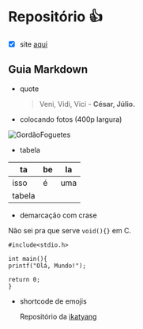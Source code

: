 # Repositório :+1:
- [x] site [aqui](https://plohenq.github.io/Teste/)
## Guia Markdown
* quote
  > Veni, Vidi, Vici  - **César, Júlio.**
  
* colocando fotos (400p largura)

![GordãoFoguetes](https://github.com/plohenq/Teste/assets/137456683/aa1e5aff-5dea-436a-b5f9-790115104fd4)

* tabela

 ta | be | la
 ---|---|---
 isso | é | uma
 | tabela |

 * demarcação com crase

Não sei pra que serve `void(){}` em C.

```
#include<stdio.h>

int main(){
printf("Olá, Mundo!");

return 0;
}
```
* shortcode de emojis

  Repositório da [ikatyang](https://github.com/ikatyang/emoji-cheat-sheet)





